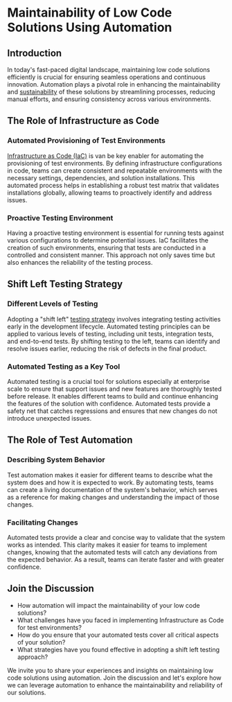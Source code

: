 # Maintainability of Low Code Solutions Using Automation

## Introduction
In today's fast-paced digital landscape, maintaining low code solutions efficiently is crucial for ensuring seamless operations and continuous innovation. Automation plays a pivotal role in enhancing the maintainability and [sustainability](./building-a-sustainability-model.md) of these solutions by streamlining processes, reducing manual efforts, and ensuring consistency across various environments.

## The Role of Infrastructure as Code

### Automated Provisioning of Test Environments
[Infrastructure as Code (IaC)](../examples/coe-kit-infrastructure-as-code.md) is van be key enabler for automating the provisioning of test environments. By defining infrastructure configurations in code, teams can create consistent and repeatable environments with the necessary settings, dependencies, and solution installations. This automated process helps in establishing a robust test matrix that validates installations globally, allowing teams to proactively identify and address issues.

### Proactive Testing Environment
Having a proactive testing environment is essential for running tests against various configurations to determine potential issues. IaC facilitates the creation of such environments, ensuring that tests are conducted in a controlled and consistent manner. This approach not only saves time but also enhances the reliability of the testing process.

## Shift Left Testing Strategy
### Different Levels of Testing
Adopting a "shift left" [testing strategy](./implementing-effective-automated-testing-strategies-in-power-platform-solutions.md) involves integrating testing activities early in the development lifecycle. Automated testing principles can be applied to various levels of testing, including unit tests, integration tests, and end-to-end tests. By shifting testing to the left, teams can identify and resolve issues earlier, reducing the risk of defects in the final product.

### Automated Testing as a Key Tool
Automated testing is a crucial tool for solutions especially at enterprise scale to ensure that support issues and new features are thoroughly tested before release. It enables different teams to build and continue enhancing the features of the solution with confidence. Automated tests provide a safety net that catches regressions and ensures that new changes do not introduce unexpected issues.

## The Role of Test Automation
### Describing System Behavior
Test automation makes it easier for different teams to describe what the system does and how it is expected to work. By automating tests, teams can create a living documentation of the system's behavior, which serves as a reference for making changes and understanding the impact of those changes.

### Facilitating Changes
Automated tests provide a clear and concise way to validate that the system works as intended. This clarity makes it easier for teams to implement changes, knowing that the automated tests will catch any deviations from the expected behavior. As a result, teams can iterate faster and with greater confidence.

## Join the Discussion
- How automation will impact the maintainability of your low code solutions?
- What challenges have you faced in implementing Infrastructure as Code for test environments?
- How do you ensure that your automated tests cover all critical aspects of your solution?
- What strategies have you found effective in adopting a shift left testing approach?

We invite you to share your experiences and insights on maintaining low code solutions using automation. Join the discussion and let's explore how we can leverage automation to enhance the maintainability and reliability of our solutions.
